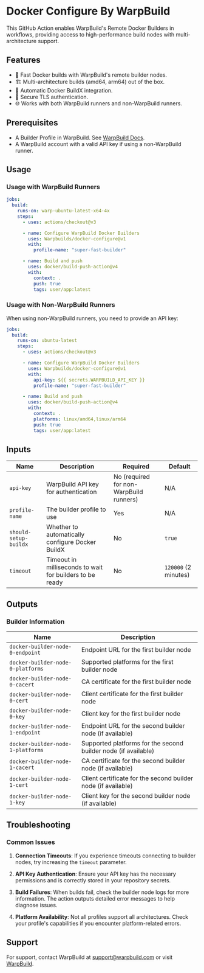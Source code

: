 # Docker Configure By WarpBuild

This GitHub Action enables WarpBuild's Remote Docker Builders in workflows, providing access to high-performance build nodes with multi-architecture support.

## Features

- 🚀 Fast Docker builds with WarpBuild's remote builder nodes.
- 🏗️ Multi-architecture builds (amd64, arm64) out of the box.
- 🔄 Automatic Docker BuildX integration.
- 🔐 Secure TLS authentication.
- 🌐 Works with both WarpBuild runners and non-WarpBuild runners.

## Prerequisites

- A Builder Profile in WarpBuild. See [WarpBuild Docs](https://docs.warpbuild.com/docs/builder-profiles).
- A WarpBuild account with a valid API key if using a non-WarpBuild runner.

## Usage

### Usage with WarpBuild Runners

```yaml
jobs:
  build:
    runs-on: warp-ubuntu-latest-x64-4x
    steps:
      - uses: actions/checkout@v3

      - name: Configure WarpBuild Docker Builders
        uses: Warpbuilds/docker-configure@v1
        with:
          profile-name: "super-fast-builder"

      - name: Build and push
        uses: docker/build-push-action@v4
        with:
          context: .
          push: true
          tags: user/app:latest
```

### Usage with Non-WarpBuild Runners

When using non-WarpBuild runners, you need to provide an API key:

```yaml
jobs:
  build:
    runs-on: ubuntu-latest
    steps:
      - uses: actions/checkout@v3

      - name: Configure WarpBuild Docker Builders
        uses: Warpbuilds/docker-configure@v1
        with:
          api-key: ${{ secrets.WARPBUILD_API_KEY }}
          profile-name: "super-fast-builder"

      - name: Build and push
        uses: docker/build-push-action@v4
        with:
          context: .
          platforms: linux/amd64,linux/arm64
          push: true
          tags: user/app:latest
```

## Inputs

| Name                  | Description                                              | Required                                | Default              |
| --------------------- | -------------------------------------------------------- | --------------------------------------- | -------------------- |
| `api-key`             | WarpBuild API key for authentication                     | No (required for non-WarpBuild runners) | N/A                  |
| `profile-name`        | The builder profile to use                               | Yes                                     | N/A                  |
| `should-setup-buildx` | Whether to automatically configure Docker BuildX         | No                                      | `true`               |
| `timeout`             | Timeout in milliseconds to wait for builders to be ready | No                                      | `120000` (2 minutes) |

## Outputs

### Builder Information

| Name                              | Description                                                    |
| --------------------------------- | -------------------------------------------------------------- |
| `docker-builder-node-0-endpoint`  | Endpoint URL for the first builder node                        |
| `docker-builder-node-0-platforms` | Supported platforms for the first builder node                 |
| `docker-builder-node-0-cacert`    | CA certificate for the first builder node                      |
| `docker-builder-node-0-cert`      | Client certificate for the first builder node                  |
| `docker-builder-node-0-key`       | Client key for the first builder node                          |
| `docker-builder-node-1-endpoint`  | Endpoint URL for the second builder node (if available)        |
| `docker-builder-node-1-platforms` | Supported platforms for the second builder node (if available) |
| `docker-builder-node-1-cacert`    | CA certificate for the second builder node (if available)      |
| `docker-builder-node-1-cert`      | Client certificate for the second builder node (if available)  |
| `docker-builder-node-1-key`       | Client key for the second builder node (if available)          |

## Troubleshooting

### Common Issues

1. **Connection Timeouts**: If you experience timeouts connecting to builder nodes, try increasing the `timeout` parameter.

2. **API Key Authentication**: Ensure your API key has the necessary permissions and is correctly stored in your repository secrets.

3. **Build Failures**: When builds fail, check the builder node logs for more information. The action outputs detailed error messages to help diagnose issues.

4. **Platform Availability**: Not all profiles support all architectures. Check your profile's capabilities if you encounter platform-related errors.

## Support

For support, contact WarpBuild at [support@warpbuild.com](mailto:support@warpbuild.com) or visit [WarpBuild](https://app.warpbuild.com).

